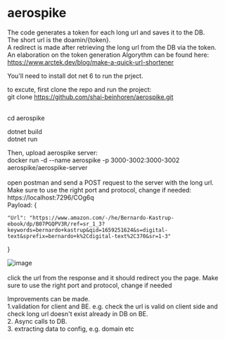 # aerospike

The code generates a token for each long url and saves it to the DB. <br />
The short url is the doamin/{token}.  <br />
A redirect is made after retrieving the long url from the DB via the token.  <br />
An elaboration on the token generation Algorythm can be found here:  <br />
https://www.arctek.dev/blog/make-a-quick-url-shortener  <br />

You'll need to install dot net 6 to run the prject. <br />


to excute, first clone the repo and run the project: <br />
git clone https://github.com/shai-beinhoren/aerospike.git <br /> <br />

cd aerospike <br />

dotnet build <br />
dotnet run <br />
 


Then, upload aerospike server: <br />
docker run -d --name aerospike -p 3000-3002:3000-3002 aerospike/aerospike-server <br /> <br />
open postman and send a POST request to the server with the long url. Make sure to use the right port and protocol, change if needed: <br />
https://localhost:7296/COg6q <br />
Payload:
{

    "Url": "https://www.amazon.com/-/he/Bernardo-Kastrup-ebook/dp/B07PGQPV3R/ref=sr_1_3?keywords=bernardo+kastrup&qid=1659251624&s=digital-   text&sprefix=bernardo+k%2Cdigital-text%2C370&sr=1-3"
}

![image](https://user-images.githubusercontent.com/5191999/182014723-5ff24873-eafa-412c-b6ca-3faf7b16e8c2.png) <br /> <br />
click the url from the response and it should redirect you the page. Make sure to use the right port and protocol, change if needed <br />


Improvements can be made. <br />
1.validation for client and BE. e.g. check the url is valid on client side and check long url doesn't exist already in DB on BE.<br />
2. Async calls to DB. <br />
3. extracting data to config, e.g. domain etc  <br />
